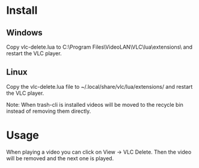 # Install #

## Windows ##
Copy vlc-delete.lua to C:\Program Files\VideoLAN\VLC\lua\extensions\ and restart the VLC player.

## Linux ##
Copy the vlc-delete.lua file to ~/.local/share/vlc/lua/extensions/ and restart the VLC player.

Note: When trash-cli is installed videos will be moved to the recycle bin instead of removing them directly.

# Usage #
When playing a video you can click on View -> VLC Delete. Then the video will be removed and the next one is played.
